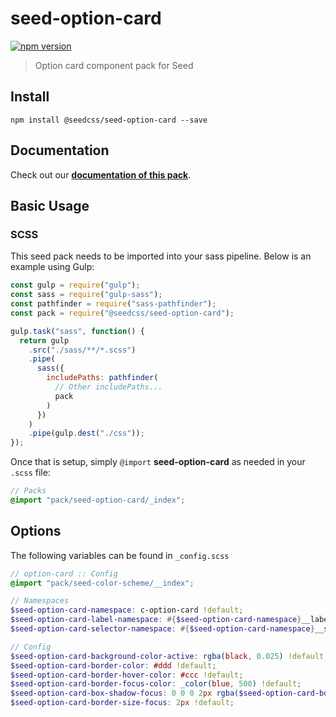 # seed-option-card

[![npm version](https://badge.fury.io/js/%40seedcss%2Fseed-option-card.svg)](https://badge.fury.io/js/%40seedcss%2Fseed-option-card)

> Option card component pack for Seed

## Install

```
npm install @seedcss/seed-option-card --save
```

## Documentation

Check out our **[documentation of this pack](http://developer.helpscout.net/seed/packs/seed-option-card/)**.

## Basic Usage

### SCSS

This seed pack needs to be imported into your sass pipeline. Below is an example using Gulp:

```javascript
const gulp = require("gulp");
const sass = require("gulp-sass");
const pathfinder = require("sass-pathfinder");
const pack = require("@seedcss/seed-option-card");

gulp.task("sass", function() {
  return gulp
    .src("./sass/**/*.scss")
    .pipe(
      sass({
        includePaths: pathfinder(
          // Other includePaths...
          pack
        )
      })
    )
    .pipe(gulp.dest("./css"));
});
```

Once that is setup, simply `@import` **seed-option-card** as needed in your `.scss` file:

```scss
// Packs
@import "pack/seed-option-card/_index";
```



## Options

The following variables can be found in `_config.scss`

```scss
// option-card :: Config
@import "pack/seed-color-scheme/__index";

// Namespaces
$seed-option-card-namespace: c-option-card !default;
$seed-option-card-label-namespace: #{$seed-option-card-namespace}__label !default;
$seed-option-card-selector-namespace: #{$seed-option-card-namespace}__selector !default;

// Config
$seed-option-card-background-color-active: rgba(black, 0.025) !default;
$seed-option-card-border-color: #ddd !default;
$seed-option-card-border-hover-color: #ccc !default;
$seed-option-card-border-focus-color: _color(blue, 500) !default;
$seed-option-card-box-shadow-focus: 0 0 0 2px rgba($seed-option-card-border-focus-color, 0.2) !default;
$seed-option-card-border-size-focus: 2px !default;

```